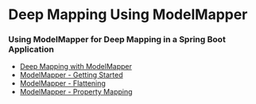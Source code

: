 # Deep Mapping Using ModelMapper
### Using ModelMapper for Deep Mapping in a Spring Boot Application
- [Deep Mapping with ModelMapper](https://amydegregorio.com/2018/08/02/deep-mapping-with-modelmapper/)
- [ModelMapper - Getting Started](http://modelmapper.org/getting-started/)
- [ModelMapper - Flattening](http://modelmapper.org/examples/flattening/)
- [ModelMapper - Property Mapping](http://modelmapper.org/user-manual/property-mapping/)

